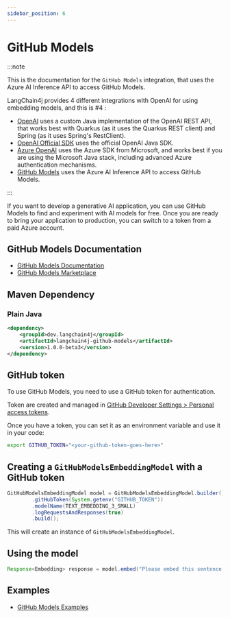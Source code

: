 ```yaml
---
sidebar_position: 6
---
```


# GitHub Models

:::note

This is the documentation for the `GitHub Models` integration, that uses the Azure AI Inference API to access GitHub Models.

LangChain4j provides 4 different integrations with OpenAI for using embedding models, and this is #4 :

- [OpenAI](/integrations/language-models/open-ai) uses a custom Java implementation of the OpenAI REST API, that works best with Quarkus (as it uses the Quarkus REST client) and Spring (as it uses Spring's RestClient).
- [OpenAI Official SDK](/integrations/language-models/open-ai-official) uses the official OpenAI Java SDK.
- [Azure OpenAI](/integrations/language-models/azure-open-ai) uses the Azure SDK from Microsoft, and works best if you are using the Microsoft Java stack, including advanced Azure authentication mechanisms.
- [GitHub Models](/integrations/language-models/github-models) uses the Azure AI Inference API to access GitHub Models.

:::

If you want to develop a generative AI application, you can use GitHub Models to find and experiment with AI models for free.
Once you are ready to bring your application to production, you can switch to a token from a paid Azure account.

## GitHub Models Documentation

- [GitHub Models Documentation](https://docs.github.com/en/github-models)
- [GitHub Models Marketplace](https://github.com/marketplace/models)

## Maven Dependency

### Plain Java

```xml
<dependency>
    <groupId>dev.langchain4j</groupId>
    <artifactId>langchain4j-github-models</artifactId>
    <version>1.0.0-beta3</version>
</dependency>
```

## GitHub token

To use GitHub Models, you need to use a GitHub token for authentication.

Token are created and managed in [GitHub Developer Settings > Personal access tokens](https://github.com/settings/tokens).

Once you have a token, you can set it as an environment variable and use it in your code:

```bash
export GITHUB_TOKEN="<your-github-token-goes-here>"
```

## Creating a `GitHubModelsEmbeddingModel` with a GitHub token

```java
GitHubModelsEmbeddingModel model = GitHubModelsEmbeddingModel.builder()
        .gitHubToken(System.getenv("GITHUB_TOKEN"))
        .modelName(TEXT_EMBEDDING_3_SMALL)
        .logRequestsAndResponses(true)
        .build();
```

This will create an instance of `GitHubModelsEmbeddingModel`.

## Using the model

```java
Response<Embedding> response = model.embed("Please embed this sentence.");
```

## Examples

- [GitHub Models Examples](https://github.com/langchain4j/langchain4j-examples/tree/main/github-models-examples/src/main/java)
